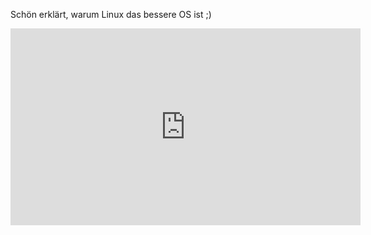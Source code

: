 ---
---

Schön erklärt, warum Linux das bessere OS ist ;)

<iframe width="560" height="315" src="https://www.youtube-nocookie.com/embed/4kYKoSE1F1E?rel=0" frameborder="0" allowfullscreen></iframe>